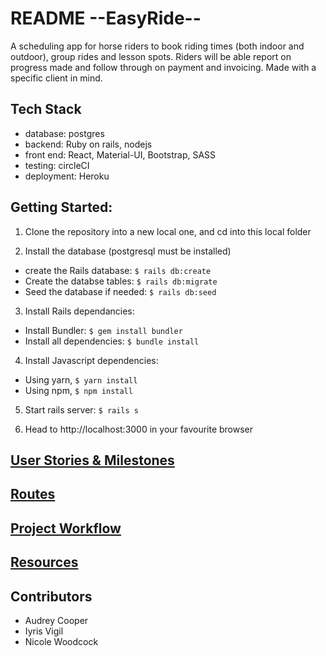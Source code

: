 # README --EasyRide--

A scheduling app for horse riders to book riding times (both indoor and outdoor), group rides and lesson spots. Riders will be able report on progress made and follow through on payment and invoicing. Made with a specific client in mind.

## Tech Stack

- database: postgres
- backend: Ruby on rails, nodejs
- front end: React, Material-UI, Bootstrap, SASS
- testing: circleCI
- deployment: Heroku

## Getting Started:
1. Clone the repository into a new local one, and cd into this local folder

2. Install the database (postgresql must be installed)
  - create the Rails database: ``` $ rails db:create ```
  - Create the databse tables: ```$ rails db:migrate```
  - Seed the database if needed: ```$ rails db:seed```
3. Install Rails dependancies:
  - Install Bundler: ```$ gem install bundler```
  - Install all dependencies: ```$ bundle install```
4. Install Javascript dependencies:
  - Using yarn, ```$ yarn install```
  - Using npm, ```$ npm install```
5. Start rails server: ```$ rails s```

6. Head to http://localhost:3000 in your favourite browser



## [User Stories & Milestones](docs/planning/userStories.md)

## [Routes](docs/planning/routes.md)

## [Project Workflow](docs/planning/contributing.md)

## [Resources](docs/planning/resources.md)

## Contributors

- Audrey Cooper
- Iyris Vigil
- Nicole Woodcock
